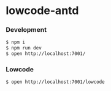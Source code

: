 # lowcode-antd


### Development

```bash
$ npm i
$ npm run dev
$ open http://localhost:7001/
```


### Lowcode
```bash
$ open http://localhost:7001/lowcode
```